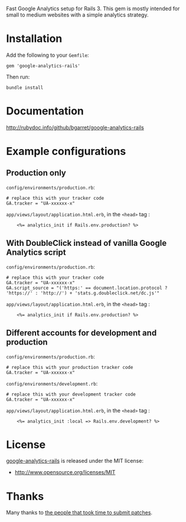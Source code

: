 Fast Google Analytics setup for Rails 3. This gem is mostly intended for small to medium websites with a simple analytics strategy.

Installation
============

Add the following to your `Gemfile`:

    gem 'google-analytics-rails'

Then run:

    bundle install

Documentation
=============

http://rubydoc.info/github/bgarret/google-analytics-rails

Example configurations
======================

Production only
---------------

`config/environments/production.rb`:

    # replace this with your tracker code
    GA.tracker = "UA-xxxxxx-x"

`app/views/layout/application.html.erb`, in the `<head>` tag :

		<%= analytics_init if Rails.env.production? %>

With DoubleClick instead of vanilla Google Analytics script
-----------------------------------------------------------

`config/environments/production.rb`:

    # replace this with your tracker code
    GA.tracker = "UA-xxxxxx-x"
    GA.script_source = "('https:' == document.location.protocol ? 'https://' : 'http://') + 'stats.g.doubleclick.net/dc.js'"

`app/views/layout/application.html.erb`, in the `<head>` tag :

		<%= analytics_init if Rails.env.production? %>

Different accounts for development and production
-------------------------------------------------

`config/environments/production.rb`:

    # replace this with your production tracker code
    GA.tracker = "UA-xxxxxx-x"

`config/environments/development.rb`:

    # replace this with your development tracker code
    GA.tracker = "UA-xxxxxx-x"

`app/views/layout/application.html.erb`, in the `<head>` tag :

		<%= analytics_init :local => Rails.env.development? %>

License
=======

[google-analytics-rails](https://github.com/bgarret/google-analytics-rails) is released under the MIT license:

* http://www.opensource.org/licenses/MIT

Thanks
======

Many thanks to [the people that took time to submit patches](https://github.com/bgarret/google-analytics-rails/contributors).

